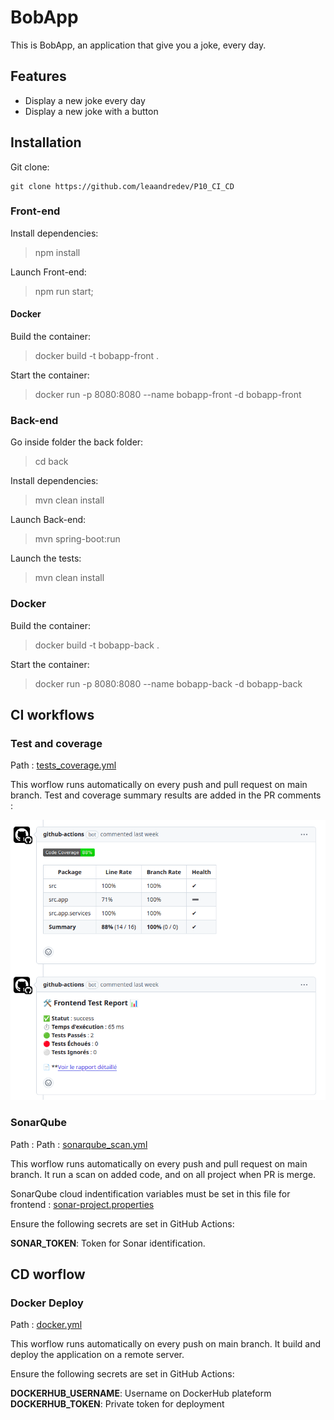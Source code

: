 # BobApp

This is BobApp, an application that give you a joke, every day.

## Features

- Display a new joke every day
- Display a new joke with a button

## Installation

Git clone:

```
git clone https://github.com/leaandredev/P10_CI_CD
```

### Front-end 

Install dependencies:

> npm install

Launch Front-end:

> npm run start;

#### Docker

Build the container:

> docker build -t bobapp-front .  

Start the container:

> docker run -p 8080:8080 --name bobapp-front -d bobapp-front

### Back-end

Go inside folder the back folder:

> cd back

Install dependencies:

> mvn clean install

Launch Back-end:

>  mvn spring-boot:run

Launch the tests:

> mvn clean install

### Docker

Build the container:

> docker build -t bobapp-back .  

Start the container:

> docker run -p 8080:8080 --name bobapp-back -d bobapp-back 

## CI workflows

### Test and coverage

Path : [tests_coverage.yml](.github/workflows/tests_coverage.yml)

This worflow runs automatically on every push and pull request on main branch.
Test and coverage summary results are added in the PR comments :

![PR comments exemple](docs/frontend_test_coverage_pr_comments_exemple.png)

### SonarQube

Path : Path : [sonarqube_scan.yml](.github/workflows/sonarqube_scan.yml)

This worflow runs automatically on every push and pull request on main branch.
It run a scan on added code, and on all project when PR is merge.

SonarQube cloud indentification variables must be set in this file for frontend : [sonar-project.properties](front/sonar-project.properties)

Ensure the following secrets are set in GitHub Actions:

**SONAR_TOKEN**: Token for Sonar identification.

## CD worflow

### Docker  Deploy

Path : [docker.yml](.github/workflows/docker.yml)

This worflow runs automatically on every push on main branch.
It build and deploy the application on a remote server.

Ensure the following secrets are set in GitHub Actions:

**DOCKERHUB_USERNAME**: Username on DockerHub plateform
**DOCKERHUB_TOKEN**: Private token for deployment

